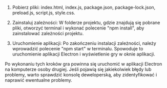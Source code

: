 1.	Pobierz pliki:
index.html, 
index.js, 
package.json, 
package-lock.json, 
preload.js, 
script.js, 
style.css.

2.	Zainstaluj zależności: W folderze projektu, gdzie znajdują się pobrane pliki, otworzyć terminal i wykonać polecenie "npm install", aby zainstalować zależności projektu.

3.	Uruchomienie aplikacji: Po zakończeniu instalacji zależności, należy wprowadzić polecenie "npm start" w terminalu. Spowoduje to uruchomienie aplikacji Electron i wyświetlenie gry w oknie aplikacji.
   
Po wykonaniu tych kroków gra powinna się uruchomić w aplikacji Electron na komputerze osoby drugiej. Jeśli pojawią się jakiekolwiek błędy lub problemy, warto sprawdzić konsolę deweloperską, aby zidentyfikować i naprawić ewentualne problemy.
